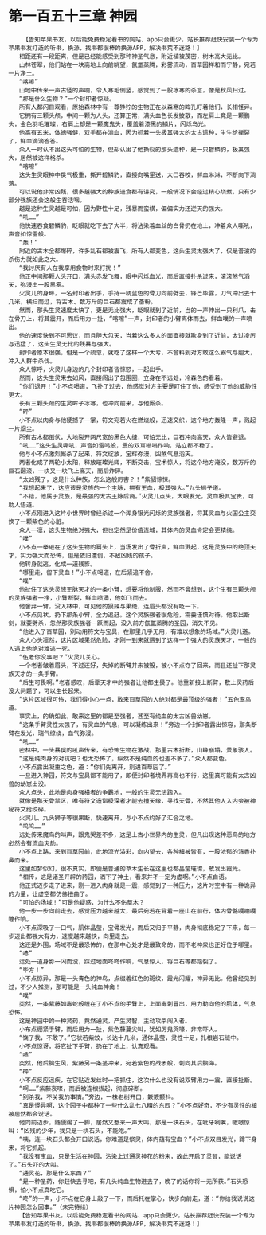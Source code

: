 # 第一百五十三章 神园
        【告知苹果书友，以后能免费稳定看书的网站、app只会更少，站长推荐赶快安装一个专为苹果书友打造的听书，换源，找书都很棒的换源APP，解决书荒不迷路！】
       相距还有一段距离，但是已经能感受到那种神圣气息，附近植被茂密，树木高大无比。
       山林苍翠，他们站在一块高地上向前眺望，氤氲蒸腾，彩雾流动，百草园祥和而宁静，宛若一片净土。
       “喀嚓”
       山地中传来一声古怪的声响，令人寒毛倒竖，感觉到了一股冰寒的杀意，像是秋风扫过。
       “那是什么生物？”一个封印者惊疑。
       所有人都闪目观看，原始森林中有一尊狰狞的生物正在以森寒的眸孔盯着他们，长相怪异。
       它拥有三颗头颅，中间一颗为人头，还算正常，满头血色长发披散，而左肩上竟是一颗鹏头，金色羽毛璀璨，右肩上却是一颗魔鬼头，覆盖着漆黑的鳞片，闪烁乌光。
       他高有五米，体魄强健，双手都在淌血，因为抓着一头极其强大的太古遗种，生生给撕裂了，鲜血滴滴答答。
       众人一时认不出这头可怕的生物，但却认出了他撕裂的那头遗种，是一只碧鳞豹，极其强大，居然被这样格杀。
       “喀嚓”
       这头生灵眼神中戾气极重，撕开碧鳞豹，直接向嘴里送，大口吞咬，鲜血淋淋，不断向下淌落。
       可以说他非常凶残，很多越强大的种族进食都有讲究，一般情况下会经过精心烧煮，只有少部分强族还会这般生吞活咽。
       越是这种生灵越是可怕，因为野性十足，残暴而蛮横，偏偏实力还逆天的强大。
       “吼……”
       他快速吞食碧鳞豹，眨眼就吃下去了大半，将沾染着血丝的白骨扔在地上，冲着众人嘶吼，声音如惊雷般。
       “轰！”
       附近的古木全都爆碎，许多乱石都被震飞，所有人都变色，这头生灵太强大了，仅是音波的杀伤力就如此之大。
       “我讨厌有人在我享用食物时来打扰！”
       他正中间那颗人头开口，满头赤发飞舞，眼中闪烁血光，而后直接扑杀过来，滚滚煞气滔天，弥漫出一股黑雾。
       火灵儿的身畔，一名封印者出手，手持一柄蓝色的骨刀向前劈去，锋芒毕露，刀气冲出去十几米，横扫而过，将古木、数万斤的巨石都震成了齑粉。
       然而，那头生灵速度太快了，更是无比强大，眨眼就到了近前，当的一声伸出一只利爪，击在骨刀上，将其震开，而后用力一扯，“喀嚓”一声，封印者的小臂离体而去，鲜血噗的一声喷出。
       他的速度快到不可思议，而且胆大包天，当着这么多人的面直接就欺身到了近前，太过凌厉与迅猛了，这头生灵无比的残暴与强大。
       封印者原本很强，但是一个疏忽，就吃了这样一个大亏，不曾料到对方敢这么霸气与胆大，冲入人群中杀伐。
       众人惊呼，火灵儿身边的几个封印者皆惊怒，一起出手。
       然而，这头生灵来去如风，直接闯出了包围圈，立身在不远处，冷森色的看着。
       “你们退开！”小不点喝道，飞扑了过去，他感觉对方主要是盯住了他，感受到了他的威胁性更大。
       长有三颗头颅的生灵眸子冰寒，也冲向前来，与他厮杀。
       “砰”
       小不点以肉身与他硬撼了一掌，符文宛若火在燃烧般，迅速交织，这个地方轰隆一声，溅起一片烟尘。
       所有古木都倒伏，大地裂开两尺宽的黑色大缝，可怕无比，巨石冲向高天，众人皆避退。
       “吼……”这头生灵嘶吼，声音如雷鸣般，震的双耳嗡嗡作响，站立都不稳了。
       他与小不点激烈厮杀了起来，符文绽放，宝辉弥漫，凶煞气息滔天。
       两者化成了两轮小太阳，释放璀璨光辉，不断交击，宝术惊人，将这个地方淹没，数万斤的巨石翻滚，一块又一块飞上高天，而后炸碎。
       “太凶残了，这是什么种族，怎么这般厉害？！”紫貂惊悚。
       “我想起来了，这应该是灵族的一个主脉，拥有王血，极其强大。”九头狮子道。
       “不错，他属于灵族，是最强的太古王脉后裔。”火灵儿点头，大眼发光，灵血极其宝贵，可助人悟道。
       小不点刚进入这片小世界时曾经杀过一个浑身银光闪烁的灵族强者，将其灵血与火国公主交换了一颗紫色的心脏。
       众人一凛，这头生物绝对强大，但也定然是价值连城，其体内的灵血肯定会更精纯。
       “噗”
       小不点一拳砸在了这头生物的肩头上，当场发出了骨折声，鲜血溅起，这是灵族中的绝顶天才，实力强大而恐怖，但是依旧遭创，不敌凶残的孩子。
       他转身就逃，化成一道残影。
       “哪里走，留下灵血！”小不点喝道，在后紧追不舍。
       “噗”
       他扯住了这头灵族王脉天才的一条小臂，想要将他制服，然而不曾想到，这个生有三颗头颅的灵族强者一挣，小臂断裂，鲜血喷涌，他如飞而去。
       他舍弃一臂，没入林中，可见他的狠辣与果绝，连眉头都没有眨一下。
       小不点见状，扔下那条小臂，全力追赶。这个灵族强者很危险，需要谨慎对待。他取出断剑，就要劈杀，忽然那灵族强者一跃而起，没入前方氤氲蒸腾的圣园，消失不见。
       “他进入了百草园，别动用符文与宝具，在那里几乎无用，有难以想象的场域。”火灵儿道。
       众人心头凛然，这片区域果然危险，才刚一到来就遇到了这样一个强大的灵族天才，一般的人遇上他绝对难逃一死。
       “伍老你没事吧？”火灵儿关心。
       一个老者皱着眉头，不过还好，失掉的断臂并未被毁，被小不点夺了回来，而且还扯下那灵族天才的一条手臂。
       “后生可畏啊。”老者感叹，后辈天才中的强者让他都生畏了。他重新接上断臂，敷上灵药后没大问题了，可以生长起来。
       “这片区域很可怖，我们得小心一点，敢来百草园的人绝对都是最顶级的强者！”五色鸾鸟道。
       事实上，的确如此，敢来这里的都是至强者，甚至有纯血的太古凶兽幼崽。
       “这条手臂灵性太强了，有灵血的气息，可以凝练出来！”旁边一个封印者露出惊容，那条断臂在发光，瑞气缭绕，血气弥漫。
       “吼……”
       密林中，一头暴戾的吼声传来，有恐怖生物在激战，那里古木折断，山峰崩塌，景象骇人。
       “这是纯肉身的对抗吧？也太恐怖了，纵然不是纯血的也差不多了。”众人都变色。
       小不点露出凝重之色，道：“你们先离开，别进百草园了。”
       一旦进入神园，符文与宝具都不能用了，即便封印者境界再高也不行，这里真可能有太古凶兽的幼崽出没。
       众人点头，此地是肉身强横者的争霸地，一般的生灵无法踏入。
       就像是那天骨禁区，唯有符文造诣极深者才能去撞天缘，寻找天骨，不然其他人入内会被神秘符文给绞碎。
       火灵儿、九头狮子等很果断，快速离开，与小不点约好了汇合之地。
       “呜呜……”
       远处传来魔鸟的叫声，跟鬼哭差不多，这是上古小世界内的生灵，但凡出现这种恶鸟的地方必然会有流血灾劫。
       小不点上路，来到百草园前，此地流光溢彩，向内望去，各种植被皆有，一股浓郁的清香扑鼻而来。
       这里如梦似幻，很不真实，即便是普通的草木生长在这里也都晶莹璀璨，散发出霞光。
       “相传，这是诸圣开辟的药园，洒下了神土，看来并不一定为虚啊。”小不点自语。
       他正式迈步走了进来，刚一进入肉身就是一震，感觉到了一种压力，这片时空中有一种诡异的力量，让虚空都仿佛扭曲了。
       “可怕的场域！”可是他疑惑，为什么不伤草木？
       他一步一步向前走去，感觉压力越来越大，最后宛若在背着一座山在前行，体内骨骼嘎嘣嘎嘣作响。
       小不点深吸了一口气，肌体晶莹，宝骨发光，而后又归于平静，肉身彻底稳定了下来，每一步迈出都强大有力，速度越来越快，向里走去。
       这还是外围，场域不是最恐怖的，在那中心处才是最致命的，而不老神泉也正好位于哪里。
       “哧”
       远处一道身影一闪而没，踩过地面咚咚作响，气息惊人，将巨石等都踏裂了。
       “毕方！”
       小不点惊异，那是一头青色的神鸟，点缀着红色的斑纹，霞光闪耀，神异无比。他曾经见到过，不少人推测，那可能是一头纯血神禽！
       “噗”
       突然，一条紫藤如毒蛇般缠在了小不点的手臂上，上面毒刺冒出，用力勒向他的肌体，气息恐怖。
       这是神园中的一种灵药，竟然通灵，产生灵智，主动攻杀闯入者。
       小布点绷紧手臂，而后用力一扯，紫色藤蔓尖叫，犹如厉鬼哭嚎，非常吓人。
       “饶了我，不敢了。”它状若紫蛟，长达十几米，通体晶莹，灵性十足，扎根岩石缝中。
       小不点惊讶，将它扯下手臂，扔在了地上，认真观看。
       “哧”
       突然，他后脑生风，紫藤另一条茎冲来，宛若紫色的战矛般，刺向其后脑海。
       “砰”
       小不点反应迅疾，在它贴近发丝时一把抓住，这次什么也没有说双臂用力一震，直接扯断。
       “啊……”紫藤哀嚎，而后被连根拔起，彻底碎断。
       “别杀我，不关我的事情。”旁边，一株老树开口，簌簌颤抖。
       “真是怪异啊，这个园子中都种了一些什么乱七八糟的东西？”小不点好奇，不少有灵性的植被居然都会说话。
       他向前迈步，随便踢了一脚，居然又惹来一声大叫，那是一块石头，在呲牙咧嘴，嗷嗷惊叫：“凶残的少年，我只是一块石头，不能吃。”
       “咦，连一块石头都会开口说话，你难道是祭灵，体内蕴有宝血？”小不点双目发光，蹲下身来，将它抓起。
       “我没有宝血，只是生活在神园，沾染上过通灵神花的粉末，故此开启了灵智，能说话了。”石头吓的大叫。
       “通灵花，那是什么东西？”
       “是一种圣药，你赶快去寻吧，有几头纯血生物进去了，晚了的话你将一无所获。”石头恐惧，怕小不点真吃它。
       “咚”的一声，小不点在它身上敲了一下，而后托在掌心，快步向前走，道：“你给我说说这片神园怎么回事。”（未完待续）
       【告知苹果书友，以后能免费稳定看书的网站、app只会更少，站长推荐赶快安装一个专为苹果书友打造的听书，换源，找书都很棒的换源APP，解决书荒不迷路！】
